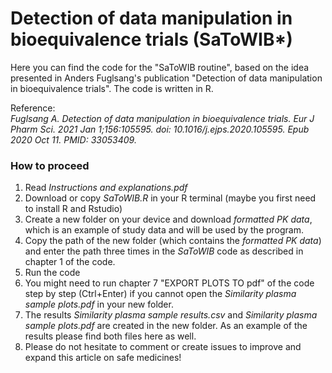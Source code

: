 # Detection of data manipulation in bioequivalence trials (SaToWIB*)
Here you can find the code for the "SaToWIB routine", based on the idea presented in Anders Fuglsang's publication "Detection of data manipulation in bioequivalence trials".
The code is written in R.

Reference:  
*Fuglsang A. Detection of data manipulation in bioequivalence trials. Eur J Pharm Sci. 2021 Jan 1;156:105595. doi: 10.1016/j.ejps.2020.105595. Epub 2020 Oct 11. PMID: 33053409.*

### How to proceed
1. Read *Instructions and explanations.pdf*
2. Download or copy *SaToWIB.R* in your R terminal (maybe you first need to install R and Rstudio)
3. Create a new folder on your device and download *formatted PK data*, which is an example of study data and will be used by the program.
4. Copy the path of the new folder (which contains the *formatted PK data*) and enter the path three times in the *SaToWIB* code as described in chapter 1 of the code.
5. Run the code
6. You might need to run chapter 7 "EXPORT PLOTS TO pdf" of the code step by step (Ctrl+Enter) if you cannot open the *Similarity plasma sample plots.pdf* in your new folder.
7. The results *Similarity plasma sample results.csv* and *Similarity plasma sample plots.pdf* are created in the new folder. As an example of the results please find both files here as well.
8. Please do not hesitate to comment or create issues to improve and expand this article on safe medicines!
